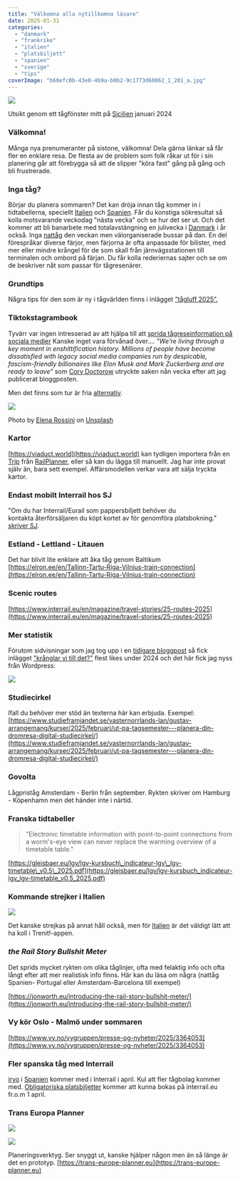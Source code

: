 ```yaml
---
title: "Välkomna alla nytillkomna läsare"
date: 2025-01-31
categories: 
  - "danmark"
  - "frankrike"
  - "italien"
  - "platsbiljett"
  - "spanien"
  - "sverige"
  - "tips"
coverImage: "b60efc0b-43e0-4b9a-b0b2-9c1773d60062_1_201_a.jpg"
---
```


 

![](images/valkomna-alla-nytillkomna-lasare_5.jpg?w=1024)

<figcaption>

Utsikt genom ett tågfönster mitt på [Sicilien](https://www.trainfo.eu/sicilien-kalbrien-apulien/) januari 2024

</figcaption>

 

### Välkomna!

Många nya prenumeranter på sistone, välkomna! Dela gärna länkar så får fler en enklare resa. De flesta av de problem som folk råkar ut för i sin planering går att förebygga så att de slipper "köra fast" gång på gång och bli frustrerade.

### Inga tåg?

Börjar du planera sommaren? Det kan dröja innan tåg kommer in i tidtabellerna, speciellt [Italien](https://www.trainfo.eu/italien/) och [Spanien](https://www.trainfo.eu/spanien/). Får du konstiga sökresultat så kolla motsvarande veckodag "nästa vecka" och se hur det ser ut. Och det kommer att bli banarbete med totalavstängning en julivecka i [Danmark](https://www.trainfo.eu/danmark/) i år också. Inga [nattåg](https://www.trainfo.eu/nattag/) den veckan men välorganiserade bussar på dan. En del förespråkar diverse färjor, men färjorna är ofta anpassade för bilister, med mer eller mindre krångel för de som skall från järnvägsstationen till terminalen och ombord på färjan. Du får kolla rederiernas sajter och se om de beskriver nåt som passar för tågresenärer.

### Grundtips

Några tips för den som är ny i tågvärlden finns i inlägget [”tågluff 2025”.](https://www.trainfo.eu/2025/01/19/tagluff-2025/)

### Tiktokstagrambook

Tyvärr var ingen intresserad av att hjälpa till att [sprida tågreseinformation på sociala medier](https://www.trainfo.eu/2025/01/11/sokes-social-media-manager-till-sveriges-popularaste-interrail-blogg/) Kanske inget vara förvånad över.... _"We're living through a key moment in enshittification history. Millions of people have become dissatisfied with legacy social media companies run by despicable, fascism-friendly billionaires like Elon Musk and Mark Zuckerberg and are ready to leave"_ som [Cory Doctorow](https://pluralistic.net/2025/01/23/defense-in-depth/) utryckte saken nån vecka efter att jag publicerat bloggposten.

Men det finns som tur är fria [alternativ](https://blog.elenarossini.com/the-future-of-social-is-here-a-show-and-tell-part-1-mastodon-pixelfed-2/).

 

![](images/valkomna-alla-nytillkomna-lasare_4.jpg?w=1024)

<figcaption>

Photo by [Elena Rossini](https://unsplash.com/@elenarossini?utm_content=creditCopyText&utm_medium=referral&utm_source=unsplash) on [Unsplash](https://unsplash.com/photos/a-person-holding-a-smart-phone-in-their-hand-9Xf-jxvfpW8?utm_content=creditCopyText&utm_medium=referral&utm_source=unsplash)

</figcaption>

 

### Kartor

[https://viaduct.world](https://viaduct.world) kan tydligen importera från en [Trip](https://www.trainfo.eu/en-interrail-resa-steg-for-steg/) från [RailPlanner](https://www.trainfo.eu/railplanner-appen/), eller så kan du lägga till manuellt. Jag har inte provat själv än, bara sett exempel. Affärsmodellen verkar vara att sälja tryckta kartor.

### Endast mobilt Interrail hos SJ

"Om du har Interrail/Eurail som pappersbiljett behöver du kontakta återförsäljaren du köpt kortet av för genomföra platsbokning." [skriver SJ](https://www.sj.se/kundservice/fragor-och-svar/313/eurail).

### Estland - Lettland - Litauen

Det har blivit lite enklare att åka tåg genom Baltikum [https://elron.ee/en/Tallinn-Tartu-Riga-Vilnius-train-connection](https://elron.ee/en/Tallinn-Tartu-Riga-Vilnius-train-connection)

### Scenic routes

[https://www.interrail.eu/en/magazine/travel-stories/25-routes-2025](https://www.interrail.eu/en/magazine/travel-stories/25-routes-2025)

### Mer statistik

Förutom sidvisningar som jag tog upp i en [tidigare bloggpost](https://www.trainfo.eu/2025/01/05/nytt-och-populart/) så fick inlägget ["krånglar vi till det?"](https://www.trainfo.eu/2024/08/13/kranglar-vi-till-det/) flest likes under 2024 och det här fick jag nyss från Wordpress:

![](images/valkomna-alla-nytillkomna-lasare_2.png?w=398)

### Studiecirkel

Ifall du behöver mer stöd än texterna här kan erbjuda. Exempel: [https://www.studieframjandet.se/vasternorrlands-lan/gustav-arrangemang/kurser/2025/februari/ut-pa-tagsemester---planera-din-dromresa-digital-studiecirkel/](https://www.studieframjandet.se/vasternorrlands-lan/gustav-arrangemang/kurser/2025/februari/ut-pa-tagsemester---planera-din-dromresa-digital-studiecirkel/)

### Govolta

Lågpriståg Amsterdam - Berlin från september. Rykten skriver om Hamburg - Köpenhamn men det händer inte i närtid.

### Franska tidtabeller

> "Electronic timetable information with point-to-point connections from a worm's-eye view can never replace the warming overview of a timetable table." 

[https://gleisbaer.eu/lgv/lgv-kursbuch\_indicateur-lgv\_lgv-timetable\_v0.5\_2025.pdf](https://gleisbaer.eu/lgv/lgv-kursbuch_indicateur-lgv_lgv-timetable_v0.5_2025.pdf)

### Kommande strejker i Italien

![](images/img_0362-1.jpg?w=750)

Det kanske strejkas på annat håll också, men för [Italien](https://www.trainfo.eu/italien/) är det väldigt lätt att ha koll i Trenit!-appen.

### _the Rail Story Bullshit Meter_

Det sprids mycket rykten om olika tåglinjer, ofta med felaktig info och ofta långt efter att mer realistisk info finns. Här kan du läsa om några (nattåg Spanien- Portugal eller Amsterdam-Barcelona till exempel)

[https://jonworth.eu/introducing-the-rail-story-bullshit-meter/](https://jonworth.eu/introducing-the-rail-story-bullshit-meter/)

### Vy kör Oslo - Malmö under sommaren

[https://www.vy.no/vygruppen/presse-og-nyheter/2025/3364053](https://www.vy.no/vygruppen/presse-og-nyheter/2025/3364053)

### Fler spanska tåg med Interrail

[iryo](https://iryo.eu/en/) i [Spanien](https://www.trainfo.eu/spanien/) kommer med i Interrail i april. Kul att fler tågbolag kommer med. [Obligatoriska platsbiljetter](https://www.trainfo.eu/platsbiljettskrav-eller-inte/) kommer att kunna bokas på interrail.eu fr.o.m 1 april.

### Trans Europa Planner

![](images/valkomna-alla-nytillkomna-lasare_3.png?w=894)

![](images/valkomna-alla-nytillkomna-lasare_1.png?w=828)

Planeringsverktyg. Ser snyggt ut, kanske hjälper någon men än så länge är det en prototyp. [https://trans-europe-planner.eu](https://trans-europe-planner.eu)
